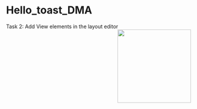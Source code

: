 # Hello_toast_DMA
Task 2: Add View elements in the layout editor<br>
<img src="https://user-images.githubusercontent.com/47654039/111598226-18f03780-87f7-11eb-9d48-3345f14900b2.gif" width=200 align=right>


